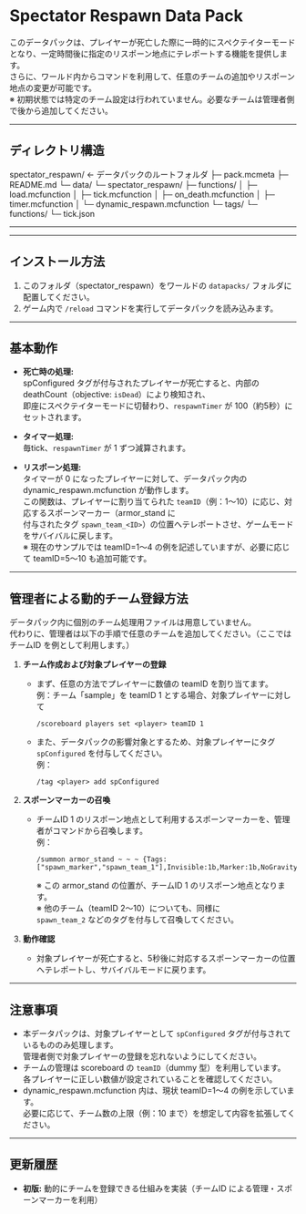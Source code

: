 # Spectator Respawn Data Pack

このデータパックは、プレイヤーが死亡した際に一時的にスペクテイターモードとなり、一定時間後に指定のリスポーン地点にテレポートする機能を提供します。  
さらに、ワールド内からコマンドを利用して、任意のチームの追加やリスポーン地点の変更が可能です。  
※ 初期状態では特定のチーム設定は行われていません。必要なチームは管理者側で後から追加してください。

---

## ディレクトリ構造
spectator_respawn/                 ← データパックのルートフォルダ
├─ pack.mcmeta
├─ README.md
└─ data/
   └─ spectator_respawn/
      ├─ functions/
      │  ├─ load.mcfunction
      │  ├─ tick.mcfunction
      │  ├─ on_death.mcfunction
      │  ├─ timer.mcfunction
      │  └─ dynamic_respawn.mcfunction
      └─ tags/
         └─ functions/
            └─ tick.json

---


---

## インストール方法

1. このフォルダ（spectator_respawn）をワールドの `datapacks/` フォルダに配置してください。  
2. ゲーム内で `/reload` コマンドを実行してデータパックを読み込みます。

---

## 基本動作

- **死亡時の処理:**  
  spConfigured タグが付与されたプレイヤーが死亡すると、内部の deathCount（objective: `isDead`）により検知され、  
  即座にスペクテイターモードに切替わり、`respawnTimer` が 100（約5秒）にセットされます。

- **タイマー処理:**  
  毎tick、`respawnTimer` が 1 ずつ減算されます。

- **リスポーン処理:**  
  タイマーが 0 になったプレイヤーに対して、データパック内の dynamic_respawn.mcfunction が動作します。  
  この関数は、プレイヤーに割り当てられた `teamID`（例：1～10）に応じ、対応するスポーンマーカー（armor_stand に  
  付与されたタグ `spawn_team_<ID>`）の位置へテレポートさせ、ゲームモードをサバイバルに戻します。  
  ※ 現在のサンプルでは teamID=1～4 の例を記述していますが、必要に応じて teamID=5～10 も追加可能です。

---

## 管理者による動的チーム登録方法

データパック内に個別のチーム処理用ファイルは用意していません。  
代わりに、管理者は以下の手順で任意のチームを追加してください。（ここではチームID を例として利用します。）

1. **チーム作成および対象プレイヤーの登録**  
   - まず、任意の方法でプレイヤーに数値の teamID を割り当てます。  
     例：チーム「sample」を teamID 1 とする場合、対象プレイヤーに対して  
     ```
     /scoreboard players set <player> teamID 1
     ```  
   - また、データパックの影響対象とするため、対象プレイヤーにタグ `spConfigured` を付与してください。  
     例：  
     ```
     /tag <player> add spConfigured
     ```

2. **スポーンマーカーの召喚**  
   - チームID 1 のリスポーン地点として利用するスポーンマーカーを、管理者がコマンドから召喚します。  
     例：  
     ```
     /summon armor_stand ~ ~ ~ {Tags:["spawn_marker","spawn_team_1"],Invisible:1b,Marker:1b,NoGravity:1b}
     ```  
     ※ この armor_stand の位置が、チームID 1 のリスポーン地点となります。  
     ※ 他のチーム（teamID 2～10）についても、同様に  
     `spawn_team_2` などのタグを付与して召喚してください。

3. **動作確認**  
   - 対象プレイヤーが死亡すると、5秒後に対応するスポーンマーカーの位置へテレポートし、サバイバルモードに戻ります。

---

## 注意事項

- 本データパックは、対象プレイヤーとして `spConfigured` タグが付与されているもののみ処理します。  
  管理者側で対象プレイヤーの登録を忘れないようにしてください。
- チームの管理は scoreboard の `teamID`（dummy 型）を利用しています。  
  各プレイヤーに正しい数値が設定されていることを確認してください。
- dynamic_respawn.mcfunction 内は、現状 teamID=1～4 の例を示しています。  
  必要に応じて、チーム数の上限（例：10 まで）を想定して内容を拡張してください。

---

## 更新履歴

- **初版:** 動的にチームを登録できる仕組みを実装（チームID による管理・スポーンマーカーを利用）  

